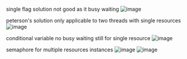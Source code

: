 single flag solution 
not good as it busy waiting
![image](https://github.com/user-attachments/assets/a7f0ea10-33ea-4fb4-a9db-2607c589ff32)


peterson's solution
only applicable to two threads with single resources
![image](https://github.com/user-attachments/assets/a6e6d821-a81d-42b3-8879-cf8d7b27d7f9)


conditional variable
no busy waiting
still for single resource
![image](https://github.com/user-attachments/assets/7dd808ab-ecd2-4405-ac3b-100b80db6f71)


semaphore 
for multiple resources instances
![image](https://github.com/user-attachments/assets/88fa3603-d18b-4180-90f4-e8090aaaf1b8)
![image](https://github.com/user-attachments/assets/053994c0-6e58-4bbc-b47c-06391b56548e)
